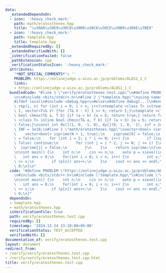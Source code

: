 ```yaml
---
data:
  _extendedDependsOn:
  - icon: ':heavy_check_mark:'
    path: math/eratosthenes.hpp
    title: "\u30A8\u30E9\u30C8\u30B9\u30C6\u30CD\u30B9\u306E\u7BE9"
  - icon: ':heavy_check_mark:'
    path: template.hpp
    title: template.hpp
  _extendedRequiredBy: []
  _extendedVerifiedWith: []
  _isVerificationFailed: false
  _pathExtension: cpp
  _verificationStatusIcon: ':heavy_check_mark:'
  attributes:
    '*NOT_SPECIAL_COMMENTS*': ''
    PROBLEM: https://onlinejudge.u-aizu.ac.jp/problems/ALDS1_1_C
    links:
    - https://onlinejudge.u-aizu.ac.jp/problems/ALDS1_1_C
  bundledCode: "#line 1 \"verify/eratosthenes.test.cpp\"\n#define PROBLEM \"https://onlinejudge.u-aizu.ac.jp/problems/ALDS1_1_C\"\
    \n\n#include <bits/stdc++.h>\n#line 2 \"template.hpp\"\nusing namespace std;\n\
    #ifdef local\n#include <debug.hpp>\n#else\n#define debug(...)\n#endif\n#define\
    \ rep(i, n) for (int i = 0; i < n; i++)\ntemplate <class T> istream& operator>>(istream&\
    \ I, vector<T>& V) {for (T& X : V) I >> X; return I;}\ntemplate <class T> inline\
    \ bool chmax(T& a, T b) {if (a < b) {a = b; return true;} return false;}\ntemplate\
    \ <class T> inline bool chmin(T& a, T b) {if (a > b) {a = b; return true;} return\
    \ false;}\nconst int dx[](1, 0, -1, 0), dy[](0, 1, 0, -1), inf = 2e9; const long\
    \ INF = 1e18;\n#line 1 \"math/eratosthenes.hpp\"\nvector<bool> sieve(int N) {\n\
    \    vector<bool> isprime(N + 1, true);\n    isprime[0] = false;\n    isprime[1]\
    \ = false;\n    for (int i = 2; i * i <= N; i++) {\n        if (isprime[i] ==\
    \ false) continue;\n        for (int j = i * 2; j <= N; j += i) {\n          \
    \  isprime[j] = false;\n        }\n    }\n    return isprime;\n}\n#line 6 \"verify/eratosthenes.test.cpp\"\
    \n\nint main() {\n    int n;\n    cin >> n;\n    auto p = sieve((int)1e8);\n \
    \   int ans = 0;\n    for(int i = 0; i < n; i++) {\n        int x;\n        cin\
    \ >> x;\n        if (p[x]) ans++;\n    }\n    cout << ans << endl;\n    return\
    \ 0;\n}\n"
  code: "#define PROBLEM \"https://onlinejudge.u-aizu.ac.jp/problems/ALDS1_1_C\"\n\
    \n#include <bits/stdc++.h>\n#include \"template.hpp\"\n#include \"math/eratosthenes.hpp\"\
    \n\nint main() {\n    int n;\n    cin >> n;\n    auto p = sieve((int)1e8);\n \
    \   int ans = 0;\n    for(int i = 0; i < n; i++) {\n        int x;\n        cin\
    \ >> x;\n        if (p[x]) ans++;\n    }\n    cout << ans << endl;\n    return\
    \ 0;\n}"
  dependsOn:
  - template.hpp
  - math/eratosthenes.hpp
  isVerificationFile: true
  path: verify/eratosthenes.test.cpp
  requiredBy: []
  timestamp: '2024-12-24 23:10:08+09:00'
  verificationStatus: TEST_ACCEPTED
  verifiedWith: []
documentation_of: verify/eratosthenes.test.cpp
layout: document
redirect_from:
- /verify/verify/eratosthenes.test.cpp
- /verify/verify/eratosthenes.test.cpp.html
title: verify/eratosthenes.test.cpp
---
```

